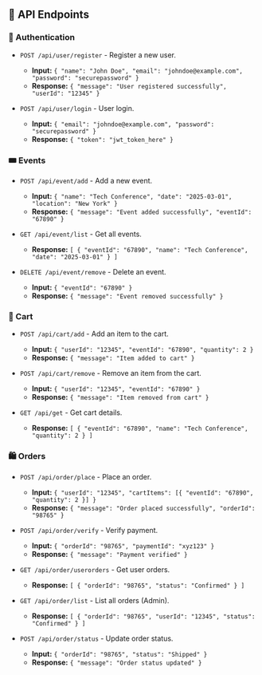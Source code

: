 ## 🔗 API Endpoints

### 📌 Authentication
- `POST /api/user/register` - Register a new user.
  - **Input:** `{ "name": "John Doe", "email": "johndoe@example.com", "password": "securepassword" }`
  - **Response:** `{ "message": "User registered successfully", "userId": "12345" }`

- `POST /api/user/login` - User login.
  - **Input:** `{ "email": "johndoe@example.com", "password": "securepassword" }`
  - **Response:** `{ "token": "jwt_token_here" }`

### 🎟️ Events
- `POST /api/event/add` - Add a new event.
  - **Input:** `{ "name": "Tech Conference", "date": "2025-03-01", "location": "New York" }`
  - **Response:** `{ "message": "Event added successfully", "eventId": "67890" }`

- `GET /api/event/list` - Get all events.
  - **Response:** `[ { "eventId": "67890", "name": "Tech Conference", "date": "2025-03-01" } ]`

- `DELETE /api/event/remove` - Delete an event.
  - **Input:** `{ "eventId": "67890" }`
  - **Response:** `{ "message": "Event removed successfully" }`

### 🛒 Cart
- `POST /api/cart/add` - Add an item to the cart.
  - **Input:** `{ "userId": "12345", "eventId": "67890", "quantity": 2 }`
  - **Response:** `{ "message": "Item added to cart" }`

- `POST /api/cart/remove` - Remove an item from the cart.
  - **Input:** `{ "userId": "12345", "eventId": "67890" }`
  - **Response:** `{ "message": "Item removed from cart" }`

- `GET /api/get` - Get cart details.
  - **Response:** `[ { "eventId": "67890", "name": "Tech Conference", "quantity": 2 } ]`

### 🛍️ Orders
- `POST /api/order/place` - Place an order.
  - **Input:** `{ "userId": "12345", "cartItems": [{ "eventId": "67890", "quantity": 2 }] }`
  - **Response:** `{ "message": "Order placed successfully", "orderId": "98765" }`

- `POST /api/order/verify` - Verify payment.
  - **Input:** `{ "orderId": "98765", "paymentId": "xyz123" }`
  - **Response:** `{ "message": "Payment verified" }`

- `GET /api/order/userorders` - Get user orders.
  - **Response:** `[ { "orderId": "98765", "status": "Confirmed" } ]`

- `GET /api/order/list` - List all orders (Admin).
  - **Response:** `[ { "orderId": "98765", "userId": "12345", "status": "Confirmed" } ]`

- `POST /api/order/status` - Update order status.
  - **Input:** `{ "orderId": "98765", "status": "Shipped" }`
  - **Response:** `{ "message": "Order status updated" }`

